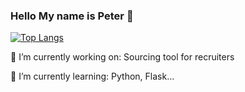 ### Hello My name is Peter 👋

[![Top Langs](https://github-readme-stats.vercel.app/api/top-langs/?username=kasztp&layout=compact)](https://github.com/anuraghazra/github-readme-stats)

🔭 I’m currently working on: Sourcing tool for recruiters

🌱 I’m currently learning: Python, Flask...
<!--
**kasztp/kasztp** is a ✨ _special_ ✨ repository because its `README.md` (this file) appears on your GitHub profile.

Here are some ideas to get you started:

- 🔭 I’m currently working on: A sourcingtool for recruiters.
- 🌱 I’m currently learning: Python, Flask
- 👯 I’m looking to collaborate on ...
- 🤔 I’m looking for help with ...
- 💬 Ask me about ...
- 📫 How to reach me: ...
- 😄 Pronouns: ...
- ⚡ Fun fact: ...
-->
